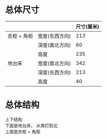 # 总体尺寸
| | | 尺寸(厘米)|
|---|---|---|
|衣柜 + 角柜|宽度(东西方向) | 213 |
| | 深度(南北方向)| 60 |
|| 高度| 235|
|地台床|宽度(南北方向)| 342 |
| | 深度(东西方向)|213 |
| | 高度|40 |
# 总体结构
上下结构  
下面是地台床， 从南打到北  
上面是衣柜 + 角柜  



